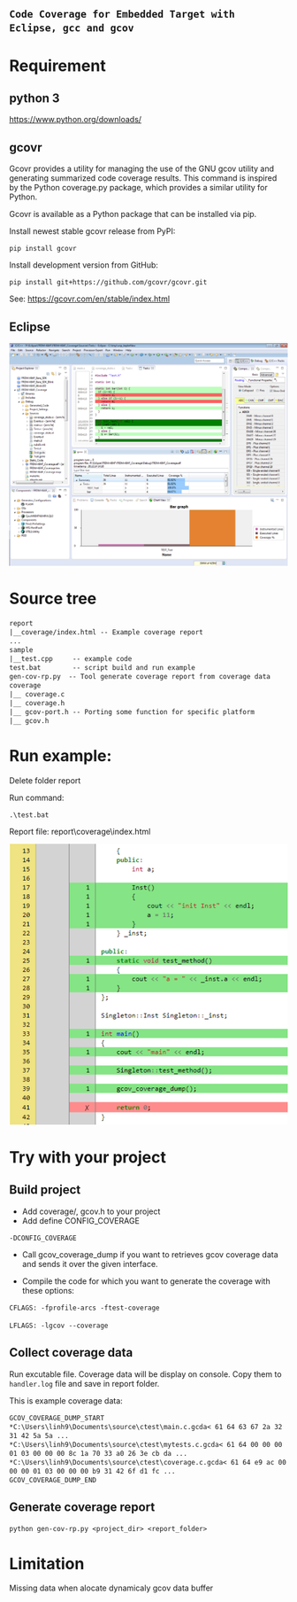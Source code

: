 ## `Code Coverage for Embedded Target with Eclipse, gcc and gcov`

# Requirement
## python 3
https://www.python.org/downloads/
## gcovr
Gcovr provides a utility for managing the use of the GNU gcov utility and generating summarized code coverage results. This command is inspired by the Python coverage.py package, which provides a similar utility for Python.

Gcovr is available as a Python package that can be installed via pip.

Install newest stable gcovr release from PyPI:
```
pip install gcovr
```
Install development version from GitHub:
```
pip install git+https://github.com/gcovr/gcovr.git
```
See: https://gcovr.com/en/stable/index.html

## Eclipse

![coverage report](sample/coverage-with-eclipse.png)

# Source tree
```
report
|__coverage/index.html -- Example coverage report
...
sample
|__test.cpp     -- example code
test.bat        -- script build and run example 
gen-cov-rp.py  -- Tool generate coverage report from coverage data
coverage
|__ coverage.c
|__ coverage.h
|__ gcov-port.h -- Porting some function for specific platform
|__ gcov.h

```

# Run example:
Delete folder report

Run command:
```
.\test.bat
```
Report file: report\coverage\index.html

![example coverage report](sample/sample.PNG)


# Try with your project
## Build project
* Add coverage/, gcov.h to your project
* Add define CONFIG_COVERAGE
```
-DCONFIG_COVERAGE
```
* Call gcov_coverage_dump if you want to retrieves gcov coverage data and sends it over the given interface.

* Compile the code for which you want to generate the coverage with these options:
```
CFLAGS: -fprofile-arcs -ftest-coverage

LFLAGS: -lgcov --coverage
```

## Collect coverage data
Run excutable file. Coverage data will be display on console. Copy them to `handler.log` file and save in report folder.

This is example coverage data:
```
GCOV_COVERAGE_DUMP_START
*C:\Users\linh9\Documents\source\ctest\main.c.gcda< 61 64 63 67 2a 32 31 42 5a 5a ...
*C:\Users\linh9\Documents\source\ctest\mytests.c.gcda< 61 64 00 00 00 01 03 00 00 00 8c 1a 70 33 a0 26 3e cb da ...
*C:\Users\linh9\Documents\source\ctest\coverage.c.gcda< 61 64 e9 ac 00 00 00 01 03 00 00 00 b9 31 42 6f d1 fc ...
GCOV_COVERAGE_DUMP_END
```

## Generate coverage report
```
python gen-cov-rp.py <project_dir> <report_folder>
```

# Limitation
Missing data when alocate dynamicaly gcov data buffer
